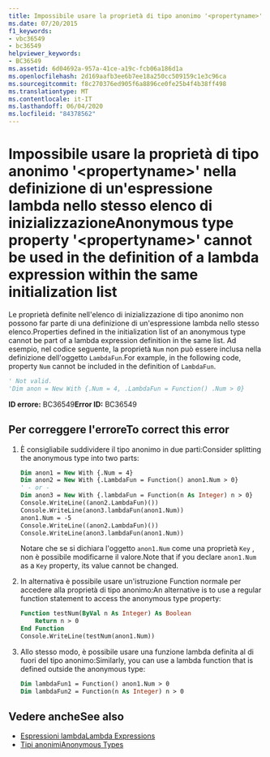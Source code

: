 ```yaml
---
title: Impossibile usare la proprietà di tipo anonimo '<propertyname>' nella definizione di un'espressione lambda nello stesso elenco di inizializzazione
ms.date: 07/20/2015
f1_keywords:
- vbc36549
- bc36549
helpviewer_keywords:
- BC36549
ms.assetid: 6d04692a-957a-41ce-a19c-fcb06a186d1a
ms.openlocfilehash: 2d169aafb3ee6b7ee18a250cc509159c1e3c96ca
ms.sourcegitcommit: f8c270376ed905f6a8896ce0fe25b4f4b38ff498
ms.translationtype: MT
ms.contentlocale: it-IT
ms.lasthandoff: 06/04/2020
ms.locfileid: "84378562"
---
```

# <a name="anonymous-type-property-propertyname-cannot-be-used-in-the-definition-of-a-lambda-expression-within-the-same-initialization-list"></a><span data-ttu-id="a3c0b-102">Impossibile usare la proprietà di tipo anonimo '\<propertyname>' nella definizione di un'espressione lambda nello stesso elenco di inizializzazione</span><span class="sxs-lookup"><span data-stu-id="a3c0b-102">Anonymous type property '\<propertyname>' cannot be used in the definition of a lambda expression within the same initialization list</span></span>

<span data-ttu-id="a3c0b-103">Le proprietà definite nell'elenco di inizializzazione di tipo anonimo non possono far parte di una definizione di un'espressione lambda nello stesso elenco.</span><span class="sxs-lookup"><span data-stu-id="a3c0b-103">Properties defined in the initialization list of an anonymous type cannot be part of a lambda expression definition in the same list.</span></span> <span data-ttu-id="a3c0b-104">Ad esempio, nel codice seguente, la proprietà `Num` non può essere inclusa nella definizione dell'oggetto `LambdaFun`.</span><span class="sxs-lookup"><span data-stu-id="a3c0b-104">For example, in the following code, property `Num` cannot be included in the definition of `LambdaFun`.</span></span>

```vb
' Not valid.
'Dim anon = New With {.Num = 4, .LambdaFun = Function() .Num > 0}
```

<span data-ttu-id="a3c0b-105">**ID errore:** BC36549</span><span class="sxs-lookup"><span data-stu-id="a3c0b-105">**Error ID:** BC36549</span></span>

## <a name="to-correct-this-error"></a><span data-ttu-id="a3c0b-106">Per correggere l'errore</span><span class="sxs-lookup"><span data-stu-id="a3c0b-106">To correct this error</span></span>

1. <span data-ttu-id="a3c0b-107">È consigliabile suddividere il tipo anonimo in due parti:</span><span class="sxs-lookup"><span data-stu-id="a3c0b-107">Consider splitting the anonymous type into two parts:</span></span>

    ```vb
    Dim anon1 = New With {.Num = 4}
    Dim anon2 = New With {.LambdaFun = Function() anon1.Num > 0}
    ' - or -
    Dim anon3 = New With {.lambdaFun = Function(n As Integer) n > 0}
    Console.WriteLine((anon2.LambdaFun)())
    Console.WriteLine(anon3.lambdaFun(anon1.Num))
    anon1.Num = -5
    Console.WriteLine((anon2.LambdaFun)())
    Console.WriteLine(anon3.lambdaFun(anon1.Num))
    ```

    <span data-ttu-id="a3c0b-108">Notare che se si dichiara l'oggetto `anon1.Num` come una proprietà `Key` , non è possibile modificarne il valore.</span><span class="sxs-lookup"><span data-stu-id="a3c0b-108">Note that if you declare `anon1.Num` as a `Key` property, its value cannot be changed.</span></span>

2. <span data-ttu-id="a3c0b-109">In alternativa è possibile usare un'istruzione Function normale per accedere alla proprietà di tipo anonimo:</span><span class="sxs-lookup"><span data-stu-id="a3c0b-109">An alternative is to use a regular function statement to access the anonymous type property:</span></span>

    ```vb
    Function testNum(ByVal n As Integer) As Boolean
        Return n > 0
    End Function
    Console.WriteLine(testNum(anon1.Num))
    ```

3. <span data-ttu-id="a3c0b-110">Allo stesso modo, è possibile usare una funzione lambda definita al di fuori del tipo anonimo:</span><span class="sxs-lookup"><span data-stu-id="a3c0b-110">Similarly, you can use a lambda function that is defined outside the anonymous type:</span></span>

    ```vb
    Dim lambdaFun1 = Function() anon1.Num > 0
    Dim lambdaFun2 = Function(n As Integer) n > 0
    ```

## <a name="see-also"></a><span data-ttu-id="a3c0b-111">Vedere anche</span><span class="sxs-lookup"><span data-stu-id="a3c0b-111">See also</span></span>

- [<span data-ttu-id="a3c0b-112">Espressioni lambda</span><span class="sxs-lookup"><span data-stu-id="a3c0b-112">Lambda Expressions</span></span>](../programming-guide/language-features/procedures/lambda-expressions.md)
- [<span data-ttu-id="a3c0b-113">Tipi anonimi</span><span class="sxs-lookup"><span data-stu-id="a3c0b-113">Anonymous Types</span></span>](../programming-guide/language-features/objects-and-classes/anonymous-types.md)
